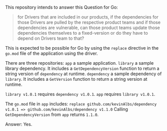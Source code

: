 This repository intends to answer this Question for Go:

> for Drivers that are included in our products, if the dependencies for those Drivers are pulled by the respective product teams and if those dependencies are vulnerable, can those product teams update those dependencies themselves to a fixed-version or do they have to depend on Drivers team to that?

This is expected to be possible for Go by using the `replace` directive in the `go.mod` file of the application using the driver.

There are three repositories:
`app` a sample application.
`library` a sample library dependency. It includes a `GetDependencyVersion` function to return a string version of `dependency` at runtime.
`dependency` a sample dependency of `library`. It includes a `GetVersion` function to return a string version at runtime.

`library v1.0.1` requires `dependency v1.0.1`.
`app` requires `library v1.0.1`.

The `go.mod` file in `app` includes: `replace github.com/kevinAlbs/dependency v1.0.1 => github.com/kevinAlbs/dependency v1.1.0`
Calling `GetDependencyVersion` from `app` returns `1.1.0`.

Answer: Yes.
